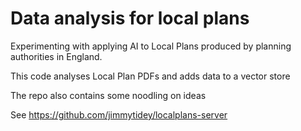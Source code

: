 # Data analysis for local plans

Experimenting with applying AI to Local Plans produced by planning authorities in England.

This code analyses Local Plan PDFs and adds data to a vector store

The repo also contains some noodling on ideas

See https://github.com/jimmytidey/localplans-server
